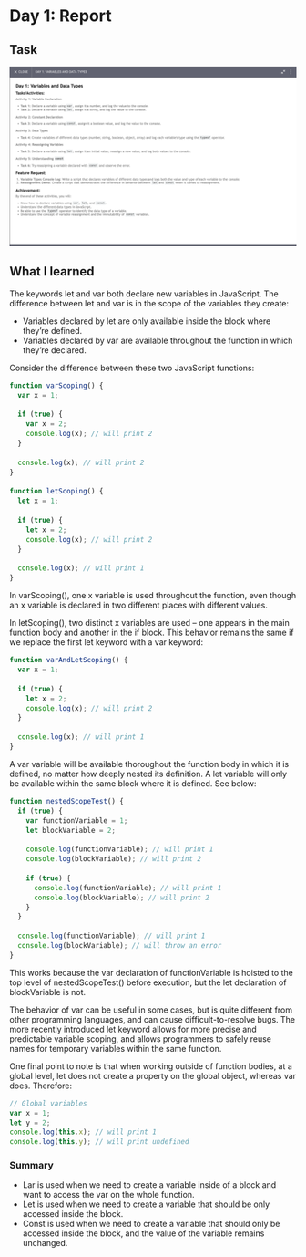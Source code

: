 # Day 1: Report

## Task
<img src="./day-01.png"/>

## What I learned

The keywords let and var both declare new variables in JavaScript. The difference between let and var is in the scope of the variables they create:

<ul>
  <li>
    Variables declared by let are only available inside the block where they’re defined.
  </li>
  <li>
    Variables declared by var are available throughout the function in which they’re declared.
  </li>
</ul>
Consider the difference between these two JavaScript functions:

```javascript
function varScoping() {
  var x = 1;

  if (true) {
    var x = 2;
    console.log(x); // will print 2
  }

  console.log(x); // will print 2
}

function letScoping() {
  let x = 1;

  if (true) {
    let x = 2;
    console.log(x); // will print 2
  }

  console.log(x); // will print 1
}
```

In varScoping(), one x variable is used throughout the function, even though an x variable is declared in two different places with different values.

In letScoping(), two distinct x variables are used – one appears in the main function body and another in the if block. This behavior remains the same if we replace the first let keyword with a var keyword:
```javascript
function varAndLetScoping() {
  var x = 1;

  if (true) {
    let x = 2;
    console.log(x); // will print 2
  }

  console.log(x); // will print 1
}
```

A var variable will be available thoroughout the function body in which it is defined, no matter how deeply nested its definition. A let variable will only be available within the same block where it is defined. See below:
```javascript
function nestedScopeTest() {
  if (true) {
    var functionVariable = 1;
    let blockVariable = 2;

    console.log(functionVariable); // will print 1
    console.log(blockVariable); // will print 2

    if (true) {
      console.log(functionVariable); // will print 1
      console.log(blockVariable); // will print 2
    }
  }

  console.log(functionVariable); // will print 1
  console.log(blockVariable); // will throw an error
}
```
This works because the var declaration of functionVariable is hoisted to the top level of nestedScopeTest() before execution, but the let declaration of blockVariable is not.

The behavior of var can be useful in some cases, but is quite different from other programming languages, and can cause difficult-to-resolve bugs. The more recently introduced let keyword allows for more precise and predictable variable scoping, and allows programmers to safely reuse names for temporary variables within the same function.

One final point to note is that when working outside of function bodies, at a global level, let does not create a property on the global object, whereas var does. Therefore:

```javascript
// Global variables
var x = 1;
let y = 2;
console.log(this.x); // will print 1
console.log(this.y); // will print undefined
```

### Summary
<ul>
  <li>
    Lar is used when we need to create a variable inside of a block and want to access the var on the whole function.
  </li>
  <li>
    Let is used when we need to create a variable that should be only accessed inside the block.
  </li>
  <li>
    Const is used when we need to create a variable that should only be accessed inside the block, and the value of the variable remains unchanged.
  </li>
</ul>

